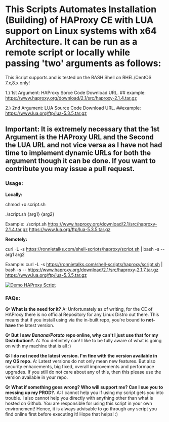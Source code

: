 # This Scripts Automates Installation (Building) of HAProxy CE with LUA support on Linux systems with x64 Architecture. It can be run as a remote script or locally while passing 'two' arguments as follows:

This Script supports and is tested on the BASH Shell on RHEL/CentOS 7.x,8.x only!

1.) 1st Argument: HAProxy Sorce Code Download URL. ## example: https://www.haproxy.org/download/2.1/src/haproxy-2.1.4.tar.gz

2.) 2nd Argument: LUA Source Code Download URL. ##example: https://www.lua.org/ftp/lua-5.3.5.tar.gz

## Important: It is extremely necessary that the 1st Argument is the HAProxy URL and the Second the LUA URL and not vice versa as I have not had time to implement dynamic URLs for both the argument though it can be done. If you want to contribute you may issue a pull request.

### **Usage:**

**Locally:**

chmod +x script.sh

./script.sh {arg1} {arg2}

Example: ./script.sh https://www.haproxy.org/download/2.1/src/haproxy-2.1.4.tar.gz https://www.lua.org/ftp/lua-5.3.5.tar.gz

**Remotely:**

curl -L -s https://ronnietalks.com/shell-scripts/haproxy/script.sh | bash -s -- arg1 arg2

Example: curl -L -s https://ronnietalks.com/shell-scripts/haproxy/script.sh | bash -s -- https://www.haproxy.org/download/2.1/src/haproxy-2.1.7.tar.gz https://www.lua.org/ftp/lua-5.3.5.tar.gz


[![Demo HAProxy Script](https://s7.gifyu.com/images/New-video.gif)](https://gifyu.com/image/nQzx)

### **FAQs:**
**Q: What is the need for it?**
A: Unfortunately as of writing, for the CE of HAProxy there is no official Repository for any Linux Distro out there. This means that if you install using via the in-built repo, you're bound to **not-have** the latest version.

**Q: But I saw *Banana/Potato* repo online, why can't I just use that for my Distribution?.**
A: You definitely can! I like to be fully aware of what is going on with my machine that is all :)

**Q: I do not need the latest version. I'm fine with the version available in my OS repo.**
A: Latest versions do not only mean new features. But also security enhacements, big fixed, overall improvements and performace upgrades. If you still do not care about any of this, then this please use the version available in your repo.

**Q: What if something goes wrong? Who will support me? Can I sue you to messing up my PROD?.**
A: I cannot help you if using my script gets you into trouble. I also cannot help you directly with anything other than what is hosted on Github. You are responsible for using this script in your own environement! Hence, it is always advisable to go through any script you find online first before executing it! Hope that helps! :)


